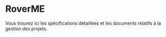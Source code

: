 # RoverME 

Vous trouvez ici les spécifications détaillées et les documents relatifs à la gestion des projets.